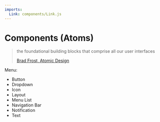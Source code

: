 ```yaml
---
imports:
  Link: components/Link.js
---
```


# Components (Atoms)

> the foundational building blocks that comprise all our user interfaces
>
> [Brad Frost, Atomic Design](http://atomicdesign.bradfrost.com/chapter-2/#atoms)

Menu:

* <Link to="/components/Button">Button</Link>
* <Link to="/components/dropdown">Dropdown</Link>
* <Link to="/components/Icon">Icon</Link>
* <Link to="/components/layout">Layout</Link>
* <Link to="/components/menulist">Menu List</Link>
* <Link to="/components/navigationbar">Navigation Bar</Link>
* <Link to="/components/notification">Notification</Link>
* <Link to="/components/text">Text</Link>

